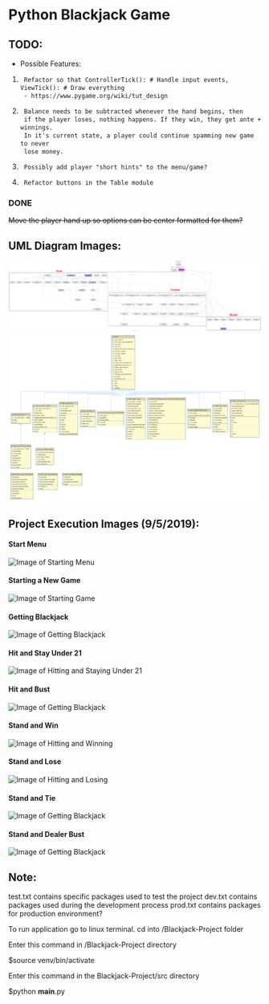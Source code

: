 # Python Blackjack Game

## TODO:
- Possible Features:
1.      Refactor so that ControllerTick(): # Handle input events, ViewTick(): # Draw everything
        - https://www.pygame.org/wiki/tut_design
          
2.      Balance needs to be subtracted whenever the hand begins, then
        if the player loses, nothing happens. If they win, they get ante + winnings.
        In it's current state, a player could continue spamming new game to never
        lose money. 
        
3.      Possibly add player "short hints" to the menu/game?

4.      Refactor buttons in the Table module 
### DONE
~~Move the player hand up so options can be center formatted for them?~~

## UML Diagram Images:
![Image of Call Diagram](https://github.com/CS4398-SM-Group2/Blackjack-Project/blob/feature/doc/UML_Call_Diagram.png)
![Image of Class Diagram](https://github.com/CS4398-SM-Group2/Blackjack-Project/blob/feature/doc/Blackjack_Classes.png)

## Project Execution Images (9/5/2019):
#### Start Menu
![Image of Starting Menu](https://github.com/TrevorMcDougald/Blackjack/blob/master/doc/execution_images/Starting_menu.PNG)
#### Starting a New Game
![Image of Starting Game](https://github.com/TrevorMcDougald/Blackjack/blob/master/doc/execution_images/Start_game.PNG)
#### Getting Blackjack
![Image of Getting Blackjack](https://github.com/TrevorMcDougald/Blackjack/blob/master/doc/execution_images/Blackjack.PNG)
#### Hit and Stay Under 21
![Image of Hitting and Staying Under 21](https://github.com/TrevorMcDougald/Blackjack/blob/master/doc/execution_images/Hit_under_21.PNG)
#### Hit and Bust
![Image of Getting Blackjack](https://github.com/TrevorMcDougald/Blackjack/blob/master/doc/execution_images/Hit_over_21.PNG)
#### Stand and Win
![Image of Hitting and Winning](https://github.com/TrevorMcDougald/Blackjack/blob/master/doc/execution_images/Stand_and_win.PNG)
#### Stand and Lose
![Image of Hitting and Losing](https://github.com/TrevorMcDougald/Blackjack/blob/master/doc/execution_images/Stand_and_lose.PNG)
#### Stand and Tie
![Image of Getting Blackjack](https://github.com/TrevorMcDougald/Blackjack/blob/master/doc/execution_images/Stand_and_tie.PNG)
#### Stand and Dealer Bust
![Image of Getting Blackjack](https://github.com/TrevorMcDougald/Blackjack/blob/master/doc/execution_images/dealer_bust.PNG)

## Note:
test.txt contains specific packages used to test the project
dev.txt contains packages used during the development process
prod.txt contains packages for production environment?

To run application go to linux terminal.
cd into /Blackjack-Project folder

Enter this command in /Blackjack-Project directory

$source venv/bin/activate

Enter this command in the Blackjack-Project/src directory

$python __main__.py


